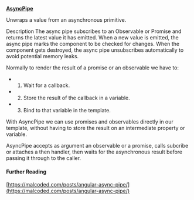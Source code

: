 **[AsyncPipe](https://angular.io/api/common/AsyncPipe#asyncpipe)**

Unwraps a value from an asynchronous primitive.

Description
The async pipe subscribes to an Observable or Promise and returns the latest value it has emitted. When a new value is emitted, the async pipe marks the component to be checked for changes. When the component gets destroyed, the async pipe unsubscribes automatically to avoid potential memory leaks.

Normally to render the result of a promise or an observable we have to:

-   1. Wait for a callback.

-   2. Store the result of the callback in a variable.

-   3. Bind to that variable in the template.

With AsyncPipe we can use promises and observables directly in our template, without having to store the result on an intermediate property or variable.

AsyncPipe accepts as argument an observable or a promise, calls subcribe or attaches a then handler, then waits for the asynchronous result before passing it through to the caller.

#### Further Reading

[https://malcoded.com/posts/angular-async-pipe/](https://malcoded.com/posts/angular-async-pipe/)
